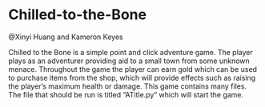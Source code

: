 # Chilled-to-the-Bone
@Xinyi Huang and Kameron Keyes 

Chilled to the Bone is a simple point and click adventure game. The player plays as an adventurer providing aid to a small town from some unknown menace. Throughout the game the player can earn gold which can be used to purchase items from the shop, which will provide effects such as raising the player’s maximum health or damage. This game contains many files. The file that should be run is titled “ATitle.py” which will start the game.
